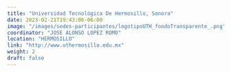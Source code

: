 ```yaml
---
title: "Universidad Tecnológica De Hermosillo, Sonora"
date: 2023-02-21T19:43:06-06:00
image: "/images/sedes-participantes/logotipoUTH_fondoTransparente_.png"
coordinator: "JOSE ALONSO LOPEZ ROMO" 
location: "HERMOSILLO"
link: "http://www.uthermosillo.edu.mx"
weight: 2
draft: false
---
```


